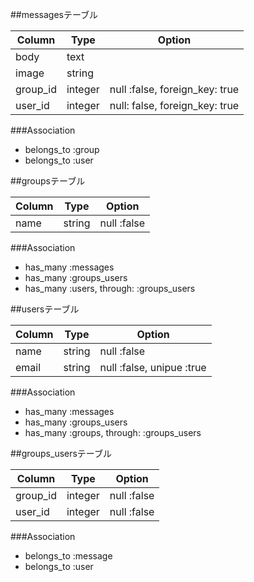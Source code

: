 ##messagesテーブル

|Column|Type|Option|
|------|----|------|
|body|text|
|image|string|
|group_id|integer|null :false, foreign_key: true|
|user_id|integer|null: false, foreign_key: true|

###Association
- belongs_to :group
- belongs_to :user


##groupsテーブル

|Column|Type|Option|
|------|----|------|
|name|string|null :false|

###Association
- has_many :messages
- has_many :groups_users
- has_many :users, through: :groups_users

##usersテーブル

|Column|Type|Option|
|------|----|------|
|name|string|null :false|
|email|string|null :false, unipue :true|

###Association
- has_many :messages
- has_many :groups_users
- has_many :groups, through: :groups_users

##groups_usersテーブル

|Column|Type|Option|
|------|----|------|
|group_id|integer|null :false|
|user_id|integer|null :false|


###Association
- belongs_to :message
- belongs_to :user


